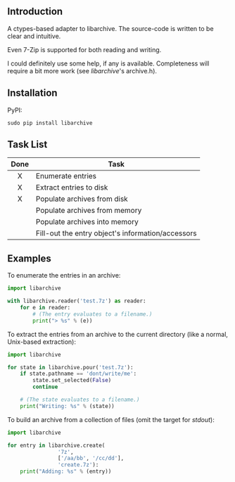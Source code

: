 Introduction
------------

A ctypes-based adapter to libarchive. The source-code is written to be clear 
and intuitive.

Even 7-Zip is supported for both reading and writing.

I could definitely use some help, if any is available. Completeness will 
require a bit more work (see *libarchive*'s archive.h).


Installation
------------

PyPI:

```
sudo pip install libarchive
```


Task List
---------

| Done | Task |
|:----:| ---- |
| X | Enumerate entries |
| X | Extract entries to disk |
| X | Populate archives from disk |
|   | Populate archives from memory |
|   | Populate archives into memory |
|   | Fill-out the entry object's information/accessors |


Examples
--------

To enumerate the entries in an archive:

```python
import libarchive

with libarchive.reader('test.7z') as reader:
    for e in reader:
        # (The entry evaluates to a filename.)
        print("> %s" % (e))
```

To extract the entries from an archive to the current directory (like a normal,
Unix-based extraction):

```python
import libarchive

for state in libarchive.pour('test.7z'):
    if state.pathname == 'dont/write/me':
        state.set_selected(False)
        continue

    # (The state evaluates to a filename.)
    print("Writing: %s" % (state))
```

To build an archive from a collection of files (omit the target for *stdout*):

```python
import libarchive

for entry in libarchive.create(
                '7z', 
                ['/aa/bb', '/cc/dd'], 
                'create.7z'):
    print("Adding: %s" % (entry))
```
